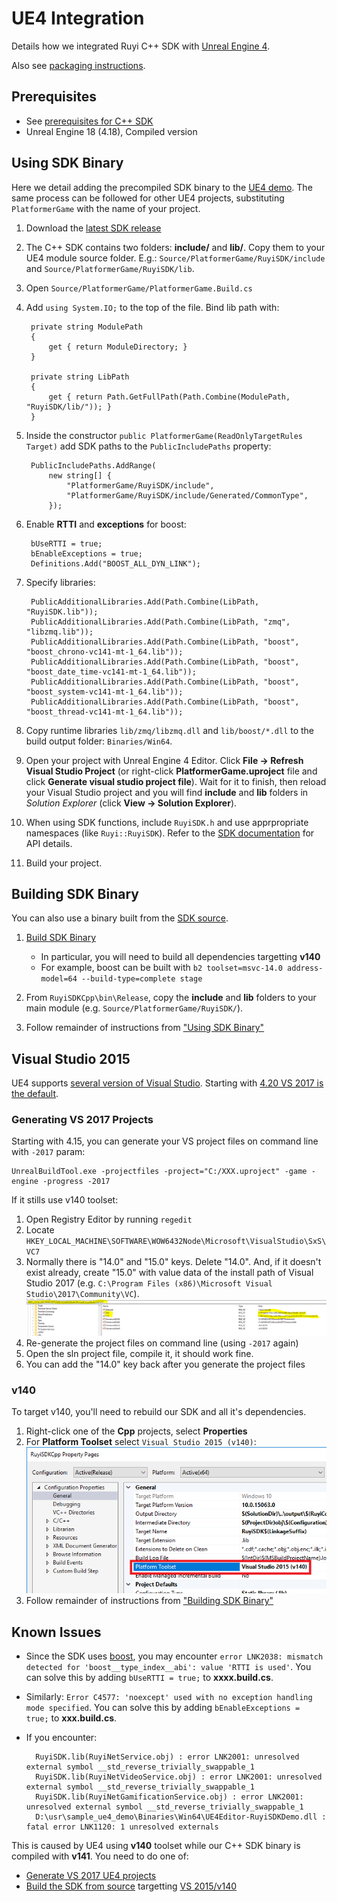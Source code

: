 # UE4 Integration

Details how we integrated Ruyi C++ SDK with [Unreal Engine 4](https://www.unrealengine.com/en-US/).

Also see [packaging instructions](ue4_package.md).

## Prerequisites

- See [prerequisites for C++ SDK](cplusplus.md#prerequisites)
- Unreal Engine 18 (4.18), Compiled version

## Using SDK Binary

Here we detail adding the precompiled SDK binary to the [UE4 demo](https://github.com/subor/sample_ue4_platformer).  The same process can be followed for other UE4 projects, substituting `PlatformerGame` with the name of your project.

1. Download the [latest SDK release](https://github.com/subor/sdk/releases/)
1. The C++ SDK contains two folders: __include/__ and __lib/__.  Copy them to your UE4 module source folder.  E.g.: `Source/PlatformerGame/RuyiSDK/include` and `Source/PlatformerGame/RuyiSDK/lib`.
1. Open `Source/PlatformerGame/PlatformerGame.Build.cs`
1. Add `using System.IO;` to the top of the file.  Bind lib path with:

        private string ModulePath
        {
            get { return ModuleDirectory; }
        }

        private string LibPath
        {
            get { return Path.GetFullPath(Path.Combine(ModulePath, "RuyiSDK/lib/")); }
        }


1. Inside the constructor `public PlatformerGame(ReadOnlyTargetRules Target)` add SDK paths to the `PublicIncludePaths` property:

        PublicIncludePaths.AddRange(
            new string[] {
                "PlatformerGame/RuyiSDK/include",
                "PlatformerGame/RuyiSDK/include/Generated/CommonType",
            });

1. Enable __RTTI__ and __exceptions__ for boost:

        bUseRTTI = true;
        bEnableExceptions = true;
        Definitions.Add("BOOST_ALL_DYN_LINK");

1. Specify libraries:

        PublicAdditionalLibraries.Add(Path.Combine(LibPath, "RuyiSDK.lib"));
		PublicAdditionalLibraries.Add(Path.Combine(LibPath, "zmq", "libzmq.lib"));
		PublicAdditionalLibraries.Add(Path.Combine(LibPath, "boost", "boost_chrono-vc141-mt-1_64.lib"));
		PublicAdditionalLibraries.Add(Path.Combine(LibPath, "boost", "boost_date_time-vc141-mt-1_64.lib"));
		PublicAdditionalLibraries.Add(Path.Combine(LibPath, "boost", "boost_system-vc141-mt-1_64.lib"));
		PublicAdditionalLibraries.Add(Path.Combine(LibPath, "boost", "boost_thread-vc141-mt-1_64.lib"));


1. Copy runtime libraries `lib/zmq/libzmq.dll` and `lib/boost/*.dll` to the build output folder: `Binaries/Win64`.
1. Open your project with Unreal Engine 4 Editor.  Click __File -> Refresh Visual Studio Project__ (or right-click __PlatformerGame.uproject__ file and click __Generate visual studio project file__).  Wait for it to finish, then reload your Visual Studio project and you will find __include__ and __lib__ folders in _Solution Explorer_ (click __View -> Solution Explorer__).
1. When using SDK functions, include `RuyiSDK.h` and use apprpropriate namespaces (like `Ruyi::RuyiSDK`).  Refer to the [SDK documentation](https://subor.github.io/api/cpp/en-US/) for API details.
1. Build your project.

## Building SDK Binary

You can also use a binary built from the [SDK source](https://github.com/subor/sdk).

1. [Build SDK Binary](build_sdk_source.md)
    - In particular, you will need to build all dependencies targetting __v140__
    - For example, boost can be built with `b2 toolset=msvc-14.0 address-model=64 --build-type=complete stage`

1. From `RuyiSDKCpp\bin\Release`, copy the __include__ and __lib__ folders to your main module (e.g. `Source/PlatformerGame/RuyiSDK/`).

1. Follow remainder of instructions from ["Using SDK Binary"](#using-sdk-binary)

## Visual Studio 2015

UE4 supports [several version of Visual Studio](https://docs.unrealengine.com/en-us/Programming/Development/VisualStudioSetup).  Starting with [4.20 VS 2017 is the default](https://trello.com/c/0ZLgilUM/280-use-visual-studio-2017-and-windows-10-sdk-by-default).

### Generating VS 2017 Projects

Starting with 4.15, you can generate your VS project files on command line with `-2017` param:

    UnrealBuildTool.exe -projectfiles -project="C:/XXX.uproject" -game -engine -progress -2017

If it stills use v140 toolset:

1. Open Registry Editor by running `regedit`
1. Locate `HKEY_LOCAL_MACHINE\SOFTWARE\WOW6432Node\Microsoft\VisualStudio\SxS\VC7`
1. Normally there is "14.0" and "15.0" keys.  Delete "14.0".  And, if it doesn't exist already, create "15.0" with value data of the install path of Visual Studio 2017 (e.g. `C:\Program Files (x86)\Microsoft Visual Studio\2017\Community\VC`).  
![](/docs/img/unreal_compile_02.png)
1. Re-generate the project files on command line (using `-2017` again)
1. Open the sln project file, compile it, it should work fine.
1. You can add the "14.0" key back after you generate the project files

### v140

To target v140, you'll need to rebuild our SDK and all it's dependencies.

1. Right-click one of the __Cpp__ projects, select __Properties__
1. For __Platform Toolset__ select `Visual Studio 2015 (v140)`:  
![](/docs/img/cpp_properties_toolset.png)
1. Follow remainder of instructions from ["Building SDK Binary"](#building-sdk-binary)

## Known Issues

- Since the SDK uses [boost](http://www.boost.org/), you may encounter `error LNK2038: mismatch detected for 'boost__type_index__abi': value 'RTTI is used'`.  You can solve this by adding `bUseRTTI = true;` to __xxxx.build.cs__.

- Similarly: `Error C4577: 'noexcept' used with no exception handling mode specified`.  You can solve this by adding `bEnableExceptions = true;` to __xxx.build.cs__.

- If you encounter:

        RuyiSDK.lib(RuyiNetService.obj) : error LNK2001: unresolved external symbol __std_reverse_trivially_swappable_1
        RuyiSDK.lib(RuyiNetVideoService.obj) : error LNK2001: unresolved external symbol __std_reverse_trivially_swappable_1
        RuyiSDK.lib(RuyiNetGamificationService.obj) : error LNK2001: unresolved external symbol __std_reverse_trivially_swappable_1
        D:\usr\sample_ue4_demo\Binaries\Win64\UE4Editor-RuyiSDKDemo.dll : fatal error LNK1120: 1 unresolved externals

This is caused by UE4 using __v140__ toolset while our C++ SDK binary is compiled with __v141__.  You need to do one of:

- [Generate VS 2017 UE4 projects](#generating-vs-2017-projects)
- [Build the SDK from source](#building-sdk-binary) targetting [VS 2015/v140](#v140)
